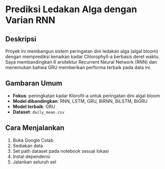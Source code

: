 # Prediksi Ledakan Alga dengan Varian RNN


## Deskripsi
Proyek ini membangun sistem peringatan dini ledakan alga (algal bloom) dengan memprediksi kenaikan kadar Chlorophyll-a berbasis deret waktu. Saya membandingkan 6 arsitektur Recurrent Neural Network (RNN) dan menemukan bahwa GRU memberikan performa terbaik pada data ini.

## Gambaran Umum
- **Fokus**: peningkatan kadar Klorofil-a untuk peringatan dini algal bloom
- **Model dibandingkan**: RNN, LSTM, GRU, BiRNN, BiLSTM, BiGRU
- **Model terbaik**: GRU
- **Dataset**: `daily_mean.csv` 
  
## Cara Menjalankan 
1. Buka Google Colab 
2. Sediakan data
3. Set path dataset pada notebook sesuai lokasi
4. Instal dependensi
5. Jalankan seluruh sel
